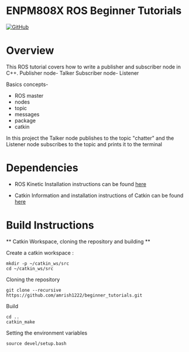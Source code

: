 # ENPM808X ROS Beginner Tutorials
[![GitHub](https://img.shields.io/github/license/mashape/apistatus.svg)](https://github.com/amrish1222/beginner_tutorials.git)

# Overview
 This ROS tutorial covers how to write a publisher and subscriber node in C++.
  Publisher node- Talker
  Subscriber node- Listener
  
  Basics concepts-
  - ROS master
  - nodes
  - topic
  - messages
  - package
  - catkin
  
   In this project the Talker node publishes to the topic "chatter" and the Listener node subscribes to the topic and prints
   it to the terminal
   
# Dependencies
- ROS Kinetic
   Installation instructions can be found [here](http://wiki.ros.org/kinetic/Installation)
   
- Catkin
   Information and installation instructions of Catkin can be found [here](http://wiki.ros.org/catkin)
   
   
# Build Instructions

** Catkin Workspace, cloning the repository and building **

Create a catkin workspace :
```
mkdir -p ~/catkin_ws/src
cd ~/catkin_ws/src
```

Cloning the repository
```
git clone --recursive https://github.com/amrish1222/beginner_tutorials.git
```

Build
```
cd ..
catkin_make
```

Setting the environment variables
```
source devel/setup.bash
```

